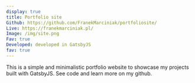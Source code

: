 ```yaml
---
display: true
title: Portfolio site
Github: https://github.com/FranekMarciniak/portfoliosite/
Live: https://franekmarciniak.pl/
Image: /img/site.png
Fav: true
Developed: developed in GatsbyJS
fav: true
---
```

This is a simple and minimalistic portfolio website to showcase my projects built with GatsbyJS. See code and learn more on my github.